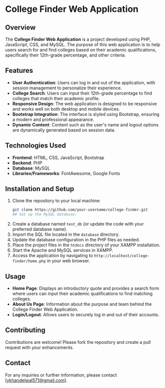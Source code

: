 # College Finder Web Application

## Overview
The **College Finder Web Application** is a project developed using PHP, JavaScript, CSS, and MySQL. The purpose of this web application is to help users search for and find colleges based on their academic qualifications, specifically their 12th-grade percentage, and other criteria.

## Features
- **User Authentication**: Users can log in and out of the application, with session management to personalize their experience.
- **College Search**: Users can input their 12th-grade percentage to find colleges that match their academic profile.
- **Responsive Design**: The web application is designed to be responsive and works well on both desktop and mobile devices.
- **Bootstrap Integration**: The interface is styled using Bootstrap, ensuring a modern and professional appearance.
- **Dynamic Content**: Content such as the user's name and logout options are dynamically generated based on session data.

## Technologies Used
- **Frontend**: HTML, CSS, JavaScript, Bootstrap
- **Backend**: PHP
- **Database**: MySQL
- **Libraries/Frameworks**: FontAwesome, Google Fonts

## Installation and Setup
1. Clone the repository to your local machine:
   ```bash
   git clone https://github.com/your-username/college-finder.git
   ## Set up the MySQL database:
2. Create a database named `test_db` (or update the code with your preferred database name).
3. Import the SQL file located in the `database` directory.
4. Update the database configuration in the PHP files as needed.
5. Place the project files in the `htdocs` directory of your XAMPP installation.
6. Start the Apache and MySQL services in XAMPP.
7. Access the application by navigating to `http://localhost/college-finder/home.php` in your web browser.

## Usage
- **Home Page**: Displays an introductory quote and provides a search form where users can input their academic qualifications to find matching colleges.
- **About Us Page**: Information about the purpose and team behind the College Finder Web Application.
- **Login/Logout**: Allows users to securely log in and out of their accounts.

## Contributing
Contributions are welcome! Please fork the repository and create a pull request with your enhancements.

## Contact
For any inquiries or further information, please contact [ykhandelwal571@gmail.com].

